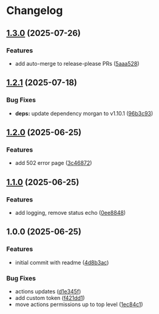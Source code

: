 # Changelog

## [1.3.0](https://github.com/sethvoltz/cute-error-server/compare/v1.2.1...v1.3.0) (2025-07-26)


### Features

* add auto-merge to release-please PRs ([5aaa528](https://github.com/sethvoltz/cute-error-server/commit/5aaa528823ce8e6a4a3309df535e8aac7f5b8623))

## [1.2.1](https://github.com/sethvoltz/cute-error-server/compare/v1.2.0...v1.2.1) (2025-07-18)


### Bug Fixes

* **deps:** update dependency morgan to v1.10.1 ([96b3c93](https://github.com/sethvoltz/cute-error-server/commit/96b3c936926fb5f42da4c4aa0b1a57c00e31affd))

## [1.2.0](https://github.com/sethvoltz/cute-error-server/compare/v1.1.0...v1.2.0) (2025-06-25)


### Features

* add 502 error page ([3c46872](https://github.com/sethvoltz/cute-error-server/commit/3c46872976b1e02fc31a5ee881ba41a29138a912))

## [1.1.0](https://github.com/sethvoltz/cute-error-server/compare/v1.0.0...v1.1.0) (2025-06-25)


### Features

* add logging, remove status echo ([0ee8848](https://github.com/sethvoltz/cute-error-server/commit/0ee8848420ae2e7040f345b86575c353fbd2761a))

## 1.0.0 (2025-06-25)


### Features

* initial commit with readme ([4d8b3ac](https://github.com/sethvoltz/cute-error-server/commit/4d8b3acf6d2d4122c69d53389be70592791222f7))


### Bug Fixes

* actions updates ([d1e345f](https://github.com/sethvoltz/cute-error-server/commit/d1e345fa1bda3aa79fbdb85733fcab4b374b4e8a))
* add custom token ([f421dd1](https://github.com/sethvoltz/cute-error-server/commit/f421dd12af31d16b619f484aa7bd19b6fb32afc6))
* move actions permissions up to top level ([1ec84c1](https://github.com/sethvoltz/cute-error-server/commit/1ec84c12a64689eda5ef6ec89263ba6428c1cd9a))
